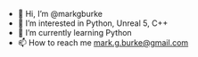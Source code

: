 - 👋 Hi, I’m @markgburke
- 👀 I’m interested in Python, Unreal 5, C++
- 🌱 I’m currently learning Python
- 📫 How to reach me mark.g.burke@gmail.com

<!---
markgburke/markgburke is a ✨ special ✨ repository because its `README.md` (this file) appears on your GitHub profile.
You can click the Preview link to take a look at your changes.
--->
